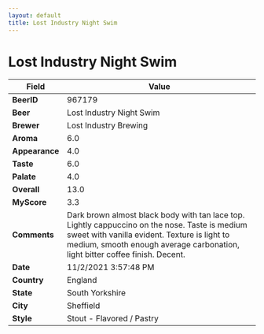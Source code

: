 ```yaml
---
layout: default
title: Lost Industry Night Swim
---
```


# Lost Industry Night Swim

| Field         | Value     |
|---------------|-----------|
| **BeerID** | 967179 |
| **Beer** | Lost Industry Night Swim |
| **Brewer** | Lost Industry Brewing |
| **Aroma** | 6.0 |
| **Appearance** | 4.0 |
| **Taste** | 6.0 |
| **Palate** | 4.0 |
| **Overall** | 13.0 |
| **MyScore** | 3.3 |
| **Comments** | Dark brown almost black body with tan lace top. Lightly cappuccino on the nose. Taste is medium sweet with vanilla evident. Texture is light to medium, smooth enough average carbonation, light bitter coffee finish. Decent. |
| **Date** | 11/2/2021 3:57:48 PM |
| **Country** | England |
| **State** | South Yorkshire |
| **City** | Sheffield |
| **Style** | Stout - Flavored / Pastry |
